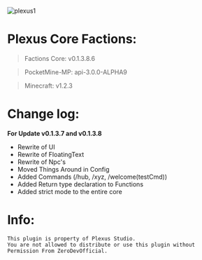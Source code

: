 ![plexus1](https://user-images.githubusercontent.com/12077835/32135004-85147afe-bbac-11e7-9f67-1c729974016e.png)

# Plexus Core Factions:

> Factions Core: v0.1.3.8.6

> PocketMine-MP: api-3.0.0-ALPHA9

> Minecraft: v1.2.3

# Change log:
**For Update v0.1.3.7 and v0.1.3.8** 
- Rewrite of UI
- Rewrite of FloatingText
- Rewrite of Npc's
- Moved Things Around in Config
- Added Commands (/hub, /xyz, /welcome(testCmd))
- Added Return type declaration to Functions
- Added strict mode to the entire core

# Info: 
```
This plugin is property of Plexus Studio.
You are not allowed to distribute or use this plugin without Permission From ZeroDevOfficial.
```
